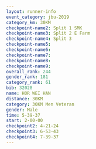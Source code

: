 ```yaml
---
layout: runner-info 
event_category: jbu-2019 
category_km: 30KM 
checkpoint-name2: Split 1 SMK 
checkpoint-name3: Split 2 E Farm 
checkpoint-name4: Split 3 
checkpoint-name5: 
checkpoint-name6: 
checkpoint-name7: 
checkpoint-name8: 
checkpoint-name9: 
overall_rank: 244
gender_rank: 181
category_rank: 61
bib: 32028
name: HOR WEI HAN
distance: 30KM
category: 30KM Men Veteran
gender: Male
time: 5-39-37
start: 2-00-00
checkpoint2: 4-21-24
checkpoint3: 6-53-43
checkpoint4: 7-39-37
---
```

